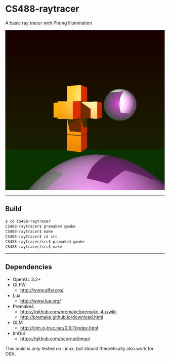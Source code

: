 # CS488-raytracer
A basic ray tracer with Phong Illumination

![Alt Text](screenshot.png)

---

## Build

```
$ cd CS488-raytracer
CS488-raytracer$ premake4 gmake
CS488-raytracer$ make
CS488-raytracer$ cd src
CS488-raytracer/src$ premake4 gmake
CS488-raytracer/src$ make
```

---

## Dependencies
* OpenGL 3.2+
* GLFW
    * http://www.glfw.org/
* Lua
    * http://www.lua.org/
* Premake4
    * https://github.com/premake/premake-4.x/wiki
    * http://premake.github.io/download.html
* GLM
    * http://glm.g-truc.net/0.9.7/index.html
* ImGui
    * https://github.com/ocornut/imgui

This build is only tested on Linux, but should theoretically also work for OSX.